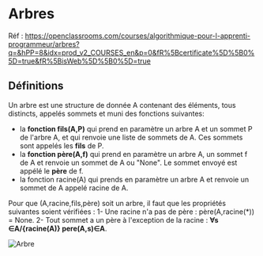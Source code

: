 # Arbres 

Réf : https://openclassrooms.com/courses/algorithmique-pour-l-apprenti-programmeur/arbres?q=&hPP=8&idx=prod_v2_COURSES_en&p=0&fR%5Bcertificate%5D%5B0%5D=true&fR%5BisWeb%5D%5B0%5D=true

## Définitions

Un arbre est une structure de donnée A contenant des éléments, tous distincts, appelés sommets et muni des fonctions suivantes: 
+ la **fonction fils(A,P)**  qui prend en paramètre un arbre A et un sommet P de l'arbre A, et qui renvoie une liste de sommets de A. Ces sommets sont appelés les **fils** de P.
+ la **fonction père(A,f)** qui prend en paramètre un arbre A, un sommet f de A et renvoie un sommet de A ou "None". Le sommet envoyé est appélé le **père** de f. 
+ la fonction racine(A) qui prends en paramètre un arbre A et renvoie un sommet de A appelé racine de A.

Pour que (A,racine,fils,père) soit un arbre, il faut que les propriétés suivantes soient vérifiées : 
1- Une racine n'a pas de père : père(A,racine(*)) = None.
2- Tout sommet a un père à l'exception de la racine : **&forall;s &isin;A/{racine(A)}     pere(A,s)&isin;A**. 


![Arbre](https://user.oc-static.com/files/166001_167000/166664.png)


